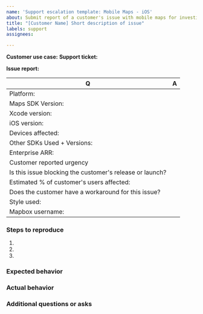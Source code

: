 ```yaml
---
name: 'Support escalation template: Mobile Maps - iOS'
about: Submit report of a customer's issue with mobile maps for investigation and resolution by the engineering team.
title: "[Customer Name] Short description of issue"
labels: support
assignees: 

---
```


**Customer use case:** <!-- Describe the customer's use case. -->
**Support ticket:** <!-- Link to the Zendesk or GitHub ticket -->

**Issue report:**

| Q | A |
| --------- | ----------------------- |
| Platform: | <!-- Please indicate if this issue is also present on the Android platform --> | 
| Maps SDK Version: |    |
| Xcode version: |    |
| iOS version: |    |
| Devices affected: |    |
| Other SDKs Used + Versions: |      |
| Enterprise ARR: |      |
| Customer reported urgency | <!-- low  / medium / high / critical -->     |
| Is this issue blocking the customer's release or launch? | <!-- Y or N --> |
| Estimated % of customer's users affected: |       |
| Does the customer have a workaround for this issue? | <!-- Y or N --> |
| Style used: |      |
| Mapbox username: |     |

<!-- Make sure you have all of the above information filled out before submitting your issue. Ask the customer for any information you're unsure about, e.g. estimated % of their user base affected. -->

<!-- If a customer is requesting a new feature in a Mobile Maps SDK independent of an active issue, cut a public ticket in the mapbox-gl-native repo or add a +1 comment on an existing ticket with `cc: @sbma44`. -->

### Steps to reproduce

1.
2.
3.

### Expected behavior
<!-- Include reproductions, gifs, screenshots, etc. -->

### Actual behavior
<!-- Include error logs, gifs, screenshots, etc. -->

### Additional questions or asks
<!-- Anything else we should know? -->
